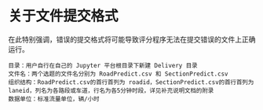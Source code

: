# 关于文件提交格式

在此特别强调，错误的提交格式将可能导致评分程序无法在提交错误的文件上正确运行。

```
目录：用户自行在自己的 Jupyter 平台根目录下新建 Delivery 目录
文件名：两个选题的文件名分别为 RoadPredict.csv 和 SectionPredict.csv
组织结构：RoadPredict.csv的首行首列为 roadid，SectionPredict.csv的首行首列为 laneid，列名为各路段或车道，行名为各5分钟时段，详见补充说明文档的附录
数据单位：标准流量单位，辆/小时
```

